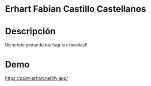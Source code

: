 # Erhart Fabian Castillo Castellanos

# Descripción
Diviertete pintando tus fuguras favoitas!!

# Demo
https://paint-erhart.netlify.app/